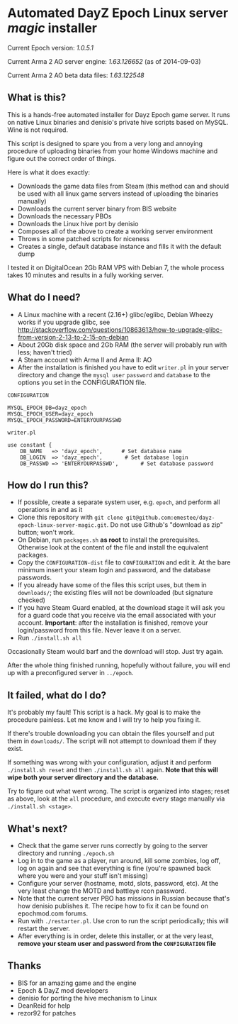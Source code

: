 Automated DayZ Epoch Linux server _magic_ installer
===========================================

Current Epoch version: *1.0.5.1*

Current Arma 2 AO server engine: *1.63.126652* (as of 2014-09-03)

Current Arma 2 AO beta data files: *1.63.122548*

What is this?
-------------

This is a hands-free automated installer for Dayz Epoch game
server. It runs on native Linux binaries and denisio's private hive scripts
based on MySQL. Wine is not required.

This script is designed to spare you from a very long and annoying procedure of uploading
binaries from your home Windows machine and figure out the correct order of things.

Here is what it does exactly:

* Downloads the game data files from Steam (this method can and should be used with
   all linux game servers instead of uploading the binaries manually)
* Downloads the current server binary from BIS website
* Downloads the necessary PBOs
* Downloads the Linux hive port by denisio
* Composes all of the above to create a working server environment
* Throws in some patched scripts for niceness
* Creates a single, default database instance and fills it with the default dump

I tested it on DigitalOcean 2Gb RAM VPS with Debian 7, the whole
process takes 10 minutes and results in a fully working server.

What do I need?
---------------

* A Linux machine with a recent (2.16+) glibc/eglibc, Debian Wheezy works if you upgrade glibc, see http://stackoverflow.com/questions/10863613/how-to-upgrade-glibc-from-version-2-13-to-2-15-on-debian
* About 20Gb disk space and 2Gb RAM (the server will probably run with less; haven't tried)
* A Steam account with Arma II and Arma II: AO
* After the installation is finished you have to edit `writer.pl` in your server directory and change the `mysql user` `password` and `database` to the options you set in the CONFIGURATION file.

```
CONFIGURATION
```
```
MYSQL_EPOCH_DB=dayz_epoch
MYSQL_EPOCH_USER=dayz_epoch
MYSQL_EPOCH_PASSWORD=ENTERYOURPASSWD
```
```
writer.pl
```
```
use constant {
    DB_NAME   => 'dayz_epoch',      # Set database name
    DB_LOGIN  => 'dayz_epoch',       # Set database login
    DB_PASSWD => 'ENTERYOURPASSWD',       # Set database password
```

How do I run this?
------------------

* If possible, create a separate system user, e.g. `epoch`, and perform all operations in and as it
* Clone this repository with `git clone git@github.com:emestee/dayz-epoch-linux-server-magic.git`. Do not use Github's "download
  as zip" button; won't work.
* On Debian, run `packages.sh` **as root** to install the prerequisites. Otherwise look at the content of the file
  and install the equivalent packages.
* Copy the `CONFIGURATION-dist` file to `CONFIGURATION` and edit it. At the bare minimum insert your steam login and password,
  and the database passwords.
* If you already have some of the files this script uses, but them in `downloads/`; the existing files will not
  be downloaded (but signature checked)
* If you have Steam Guard enabled, at the download stage it will ask you for a guard code that you receive via the email
  associated with your account.  **Important**: after the installation is finished, remove your login/password from this file.
  Never leave it on a server.
* Run `./install.sh all`

Occasionally Steam would barf and the download will stop. Just try again.

After the whole thing finished running, hopefully without failure, you
will end up with a preconfigured server in `../epoch`.

It failed, what do I do?
------------------------

It's probably my fault! This script is a hack. My goal is to make the
procedure painless. Let me know and I will try to help you fixing it.

If there's trouble downloading you can obtain the files yourself and put them in `downloads/`. The script
will not attempt to download them if they exist.

If something was wrong with your configuration, adjust it and perform
`./install.sh reset` and then `./install.sh all` again. **Note that this
will wipe both your server directory and the database.**

Try to figure out what went wrong. The script is organized into
stages; reset as above, look at the `all` procedure, and execute every stage manually
via `./install.sh <stage>`.

What's next?
------------

* Check that the game server runs correctly by going to the server directory and running `./epoch.sh`
* Log in to the game as a player, run around, kill some zombies, log off, log on again and see that everything is fine (you're 
  spawned back where you were and your stuff isn't missing)
* Configure your server (hostname, motd, slots, password, etc). At the very least change the MOTD and battleye rcon password.
* Note that the current server PBO has missions in Russian because that's how denisio publishes it. The recipe how to fix it can be found on epochmod.com forums.
* Run with `./restarter.pl`. Use cron to run the script periodically; this will restart the server.
* After everything is in order, delete this installer, or at the very least, **remove your steam user and password from the `CONFIGURATION` file**

Thanks
------

* BIS for an amazing game and the engine
* Epoch & DayZ mod developers 
* denisio for porting the hive mechanism to Linux
* DeanReid for help
* rezor92 for patches
